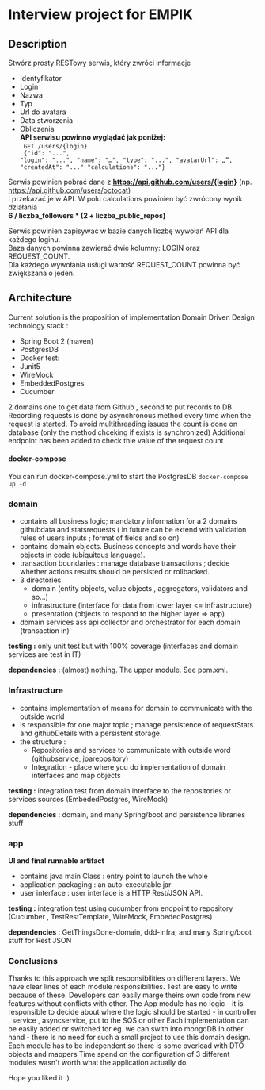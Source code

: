 # Interview project for EMPIK 

## Description 
    
Stwórz prosty RESTowy serwis, który zwróci informacje

-	Identyfikator 
-	Login
-	Nazwa
-	Typ
-	Url do avatara
-	Data stworzenia
-	Obliczenia <br/>
**API serwisu powinno wyglądać jak poniżej:** <br/>
<code> GET /users/{login} <br/>
{"id": "...", 
"login": "...",
"name": "…",
"type": "...",
"avatarUrl": „”,
"createdAt": "..."
"calculations": "..."}</code>

Serwis powinien pobrać dane z **https://api.github.com/users/{login}** (np. https://api.github.com/users/octocat) <br/>
i przekazać je w API. W polu calculations powinien być zwrócony wynik działania <br/>
**6 / liczba_followers * (2 + liczba_public_repos)**

Serwis powinien zapisywać w bazie danych liczbę wywołań API dla każdego loginu.<br/>
Baza danych powinna zawierać dwie kolumny: LOGIN oraz REQUEST_COUNT. <br/>
Dla każdego wywołania usługi wartość REQUEST_COUNT powinna być zwiększana o jeden.


## Architecture

Current solution is the proposition of implementation Domain Driven Design 
technology stack :
- Spring Boot 2 (maven)
- PostgresDB
- Docker
test:
- Junit5
- WireMock
- EmbeddedPostgres
- Cucumber

2 domains one to get data from Github , second to put records to DB
Recording requests is done by asynchronous method every time when the request is started.
To avoid multithreading issues the count is done on database (only the method chceking if exists is synchronized) 
Additional endpoint has been added to check thie value of the request count 
#### docker-compose
You can run docker-compose.yml to start the PostgresDB
<code>docker-compose up -d</code>
### domain

- contains all business logic; mandatory information for a 2 domains githubdata and statsrequests ( in future can be extend with validation rules of users inputs ; format of fields and so on)
- contains domain objects. Business concepts and words have their objects in code (ubiquitous language).
- transaction boundaries : manage database transactions ; decide whether actions results should be persisted or rollbacked.
- 3 directories 
    -  domain (entity objects, value objects , aggregators, validators and so...)
    -  infrastructure (interface for data from lower layer <= infrastructure)
    -  presentation (objects to respond to the higher layer => app)
- domain services ass api collector and orchestrator for each domain (transaction in) 

**testing :** only unit test but with 100% coverage (interfaces and domain services are test in IT)

**dependencies :** (almost) nothing. The upper module. See pom.xml.

### Infrastructure

- contains implementation of means for domain to communicate with the outside world 
- is responsible for one major topic ; manage persistence of requestStats and githubDetails with a persistent storage.
- the structure :
    -  Repositories and services to communicate with outside word (githubservice, jparepository)
    -  Integration - place where you do implementation of domain interfaces and map objects 

**testing :** integration test from domain interface to the repositories or services sources (EmbededPostgres, WireMock)

**dependencies** : domain, and many Spring/boot and persistence libraries stuff

### app

**UI and final runnable artifact**
- contains java main Class : entry point to launch the whole
- application packaging : an auto-executable jar
- user interface : user interface is a HTTP Rest/JSON API.

**testing :** integration test using cucumber from endpoint to repository (Cucumber , TestRestTemplate, WireMock, EmbededPostgres)

**dependencies** : GetThingsDone-domain, ddd-infra, and many Spring/boot stuff for Rest JSON

### Conclusions
Thanks to this approach we split responsibilities on different layers. 
We have clear lines of each module responsibilities. Test are easy to write because of these.
Developers can easily marge theirs own code from new features without conflicts with other.
The App module has no logic - it is responsible to decide about where the logic should be started - in controller , service , asyncservice, put to the SQS or other
Each implementation can be easily added or switched for eg. we can swith into mongoDB
In other hand - there is no need for such a small project to use this domain design. Each module has to be independent so there is some overload with DTO objects and mappers
Time spend on the configuration of 3 different modules wasn't worth what the application actually do.

Hope you liked it :)
 

